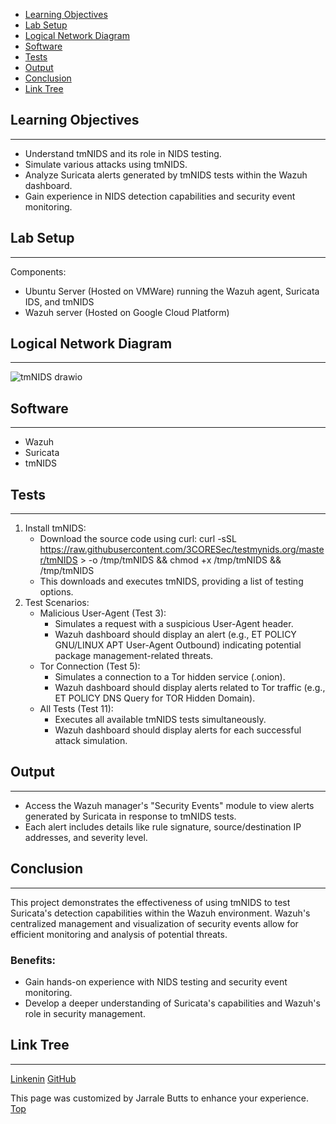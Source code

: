 - [Learning Objectives](#learning-objectivies)
- [Lab Setup](#lab-setup)
- [Logical Network Diagram](#logical-network-diagram)
- [Software](#software)
- [Tests](#tests)
- [Output](#output)
- [Conclusion](#conclusion)
- [Link Tree](#link-tree)

## Learning Objectives
***
* Understand tmNIDS and its role in NIDS testing.
* Simulate various attacks using tmNIDS.
* Analyze Suricata alerts generated by tmNIDS tests within the Wazuh dashboard.
* Gain experience in NIDS detection capabilities and security event monitoring.

## Lab Setup
***
Components:
* Ubuntu Server (Hosted on VMWare) running the Wazuh agent, Suricata IDS, and tmNIDS
* Wazuh server (Hosted on Google Cloud Platform)

## Logical Network Diagram
***
![tmNIDS drawio](https://github.com/user-attachments/assets/5edb8feb-ae08-413f-ab10-0d555767a371)

## Software
***
* Wazuh
* Suricata
* tmNIDS

## Tests
***
1. Install tmNIDS:
    * Download the source code using curl: curl -sSL https://raw.githubusercontent.com/3CORESec/testmynids.org/master/tmNIDS > -o /tmp/tmNIDS && chmod +x /tmp/tmNIDS && /tmp/tmNIDS   
    * This downloads and executes tmNIDS, providing a list of testing options.
2. Test Scenarios:
    * Malicious User-Agent (Test 3):
        * Simulates a request with a suspicious User-Agent header.
        * Wazuh dashboard should display an alert (e.g., ET POLICY GNU/LINUX APT User-Agent Outbound) indicating potential package management-related threats.
    * Tor Connection (Test 5):
        * Simulates a connection to a Tor hidden service (.onion).
        * Wazuh dashboard should display alerts related to Tor traffic (e.g., ET POLICY DNS Query for TOR Hidden Domain).
    * All Tests (Test 11):
        * Executes all available tmNIDS tests simultaneously.
        * Wazuh dashboard should display alerts for each successful attack simulation.

## Output
***
* Access the Wazuh manager's "Security Events" module to view alerts generated by Suricata in response to tmNIDS tests.
* Each alert includes details like rule signature, source/destination IP addresses, and severity level.

## Conclusion
***
This project demonstrates the effectiveness of using tmNIDS to test Suricata's detection capabilities within the Wazuh environment. Wazuh's centralized management and visualization of security events allow for efficient monitoring and analysis of potential threats.
### Benefits:
* Gain hands-on experience with NIDS testing and security event monitoring.
* Develop a deeper understanding of Suricata's capabilities and Wazuh's role in security management.

## Link Tree
***
[Linkenin](https://www.linkedin.com/in/jarrale-butts/)
[GitHub](https://github.com/TekiBotz)

This page was customized by Jarrale Butts to enhance your experience.
[Top](#top)
